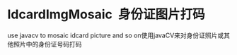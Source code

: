# IdcardImgMosaic  身份证图片打码
use javacv to mosaic idcard picture and so on使用javaCV来对身份证照片或其他照片中的身份证号码打码
